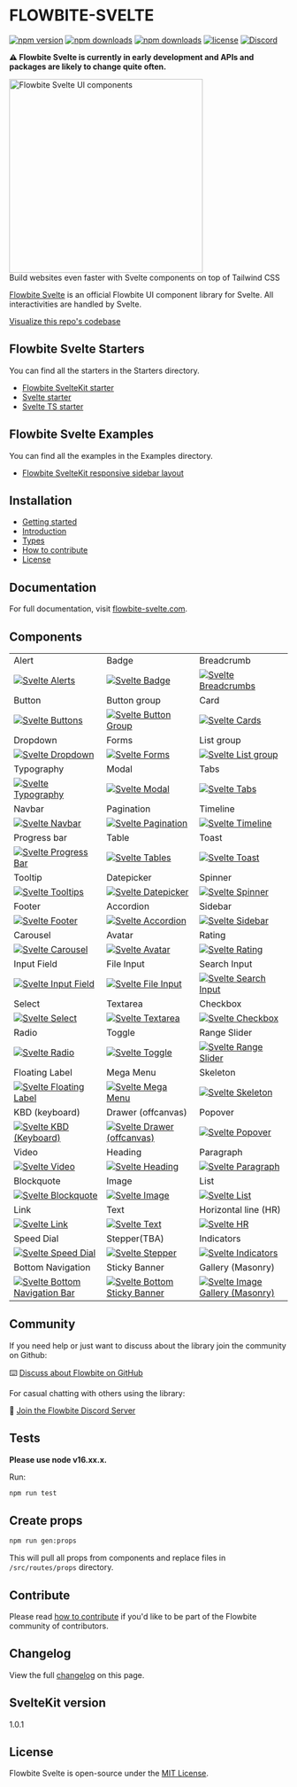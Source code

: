 # FLOWBITE-SVELTE

[![npm version](https://badgen.net/npm/v/flowbite-svelte)](https://www.npmjs.com/package/flowbite-svelte) [![npm downloads](https://badgen.net/npm/dw/flowbite-svelte)](https://www.npmjs.com/package/flowbite-svelte) [![npm downloads](https://badgen.net/npm/dt/flowbite-svelte)](https://www.npmjs.com/package/flowbite-svelte) [![license](https://badgen.net/npm/license/flowbite-svelte)](https://github.com/themesberg/flowbite-svelte/blob/main/LICENSE) [![Discord](https://img.shields.io/discord/902911619032576090?color=%237289da&label=Discord)](https://discord.com/invite/4eeurUVvTy)

**⚠️ Flowbite Svelte is currently in early development and APIs and packages are likely to change quite often.**

<p>
    <a href="https://flowbite-svelte.com" >
      <img alt="Flowbite Svelte UI components" width="350" src="https://raw.githubusercontent.com/themesberg/flowbite-svelte/main/static/images/flowbite-svelte.png">
    </a><br>
    Build websites even faster with Svelte components on top of Tailwind CSS
</p>

[Flowbite Svelte](https://flowbite-svelte.com/) is an official Flowbite UI component library for Svelte. All interactivities are handled by Svelte.

[Visualize this repo's codebase](https://mango-dune-07a8b7110.1.azurestaticapps.net/?repo=themesberg%2Fflowbite-svelte)

## Flowbite Svelte Starters

You can find all the starters in the Starters directory.

- [Flowbite SvelteKit starter](https://github.com/shinokada/flowbite-svelte-starter)
- [Svelte starter](https://github.com/shinokada/svelte-starter)
- [Svelte TS starter](https://github.com/shinokada/svelte-ts-starter)

## Flowbite Svelte Examples

You can find all the examples in the Examples directory.

- [Flowbite SvelteKit responsive sidebar layout](https://github.com/shinokada/flowbite-sveltekit-responsive-sidebar-layout)

## Installation

- [Getting started](https://flowbite-svelte.com/docs/pages/quickstart)
- [Introduction](https://flowbite-svelte.com/docs/pages/introduction)
- [Types](https://flowbite-svelte.com/docs/pages/typescript)
- [How to contribute](https://flowbite-svelte.com/docs/pages/how-to-contribute)
- [License](https://flowbite-svelte.com/docs/pages/license)

## Documentation

For full documentation, visit [flowbite-svelte.com](https://flowbite-svelte.com/).

## Components

<table>
  <tr>
    <td width="33.3333%">Alert</td>
    <td width="33.3333%">Badge</td>
    <td width="33.3333%">Breadcrumb</td>
  </tr>
  <tr>
    <td width="33.3333%">
        <a href="https://flowbite-svelte.com/docs/components/alert">
            <img alt="Svelte Alerts" src="https://flowbite.s3.amazonaws.com/github/svelte/alerts.jpg">
        </a>
    </td>
    <td width="33.3333%">
        <a href="https://flowbite-svelte.com/docs/components/badge">
            <img alt="Svelte Badge" src="https://flowbite.s3.amazonaws.com/github/svelte/badge.jpg">
        </a>
    </td>
    <td width="33.3333%">
        <a href="https://flowbite-svelte.com/docs/components/breadcrumb">
            <img alt="Svelte Breadcrumbs" src="https://flowbite.s3.amazonaws.com/github/svelte/breadcrumbs.jpg">
        </a>
    </td>
  </tr>
  <tr>
    <td width="33.3333%">Button</td>
    <td width="33.3333%">Button group</td>
    <td width="33.3333%">Card</td>
  </tr>
  <tr>
    <td width="33.3333%">
        <a href="https://flowbite-svelte.com/docs/components/button">
            <img alt="Svelte Buttons" src="https://flowbite.s3.amazonaws.com/github/svelte/buttons.jpg">
        </a>
    </td>
    <td width="33.3333%">
        <a href="https://flowbite-svelte.com/docs/components/button-group">
            <img alt="Svelte Button Group" src="https://flowbite.s3.amazonaws.com/github/svelte/button-group.jpg">
        </a>
    </td>
    <td width="33.3333%">
        <a href="https://flowbite-svelte.com/docs/components/card">
            <img alt="Svelte Cards" src="https://flowbite.s3.amazonaws.com/github/svelte/cards.jpg">
        </a>
    </td>
  </tr>
  <tr>
    <td width="33.3333%">Dropdown</td>
    <td width="33.3333%">Forms</td>
    <td width="33.3333%">List group</td>
  </tr>
  <tr>
    <td width="33.3333%">
        <a href="https://flowbite-svelte.com/docs/components/dropdown">
            <img alt="Svelte Dropdown" src="https://flowbite.s3.amazonaws.com/github/svelte/dropdown.jpg">
        </a>
    </td>
    <td width="33.3333%">
        <a href="https://flowbite-svelte.com/docs/components/forms">
            <img alt="Svelte Forms" src="https://flowbite.s3.amazonaws.com/github/svelte/forms.jpg">
        </a>
    </td>
    <td width="33.3333%">
        <a href="https://flowbite-svelte.com/docs/components/list-group">
            <img alt="Svelte List group" src="https://flowbite.s3.amazonaws.com/github/svelte/list-group.jpg">
        </a>
    </td>
  </tr>
  <tr>
    <td width="33.3333%">Typography</td>
    <td width="33.3333%">Modal</td>
    <td width="33.3333%">Tabs</td>
  </tr>
  <tr>
    <td width="33.3333%">
        <a href="https://flowbite-svelte.com/docs/components/typography">
            <img alt="Svelte Typography" src="https://flowbite.s3.amazonaws.com/github/svelte/typography.jpg">
        </a>
    </td>
    <td width="33.3333%">
        <a href="https://flowbite-svelte.com/docs/components/modal">
            <img alt="Svelte Modal" src="https://flowbite.s3.amazonaws.com/github/svelte/modal.jpg">
        </a>
    </td>
    <td width="33.3333%">
        <a href="https://flowbite-svelte.com/docs/components/tabs">
            <img alt="Svelte Tabs" src="https://flowbite.s3.amazonaws.com/github/svelte/tabs.jpg">
        </a>
    </td>
  </tr>
  <tr>
    <td width="33.3333%">Navbar</td>
    <td width="33.3333%">Pagination</td>
    <td width="33.3333%">Timeline</td>
  </tr>
  <tr>
    <td width="33.3333%">
        <a href="https://flowbite-svelte.com/docs/components/navbar">
            <img alt="Svelte Navbar" src="https://flowbite.s3.amazonaws.com/github/svelte/navbar.jpg">
        </a>
    </td>
    <td width="33.3333%">
        <a href="https://flowbite-svelte.com/docs/components/pagination">
            <img alt="Svelte Pagination" src="https://flowbite.s3.amazonaws.com/github/svelte/pagination.jpg">
        </a>
    </td>
    <td width="33.3333%">
        <a href="https://flowbite-svelte.com/docs/components/timeline">
            <img alt="Svelte Timeline" src="https://flowbite.s3.amazonaws.com/github/svelte/timeline.jpg">
        </a>
    </td>
  </tr>
  <tr>
    <td width="33.3333%">Progress bar</td>
    <td width="33.3333%">Table</td>
    <td width="33.3333%">Toast</td>
  </tr>
  <tr>
    <td width="33.3333%">
        <a href="https://flowbite-svelte.com/docs/components/progress">
            <img alt="Svelte Progress Bar" src="https://flowbite.s3.amazonaws.com/github/svelte/progress.jpg">
        </a>
    </td>
    <td width="33.3333%">
        <a href="https://flowbite-svelte.com/docs/components/table">
            <img alt="Svelte Tables" src="https://flowbite.s3.amazonaws.com/github/svelte/table.jpg">
        </a>
    </td>
    <td width="33.3333%">
        <a href="https://flowbite-svelte.com/docs/components/toast">
            <img alt="Svelte Toast" src="https://flowbite.s3.amazonaws.com/github/svelte/toast.jpg">
        </a>
    </td>
  </tr>
  <tr>
    <td width="33.3333%">Tooltip</td>
    <td width="33.3333%">Datepicker</td>
    <td width="33.3333%">Spinner</td>
  </tr>
  <tr>
    <td width="33.3333%">
        <a href="https://flowbite-svelte.com/docs/components/tooltip">
            <img alt="Svelte Tooltips" src="https://flowbite.s3.amazonaws.com/github/svelte/tooltips.jpg">
        </a>
    </td>
    <td width="33.3333%">
        <a href="https://flowbite-svelte.com/docs/experimental/datepicker">
            <img alt="Svelte Datepicker" src="https://flowbite.s3.amazonaws.com/github/svelte/datepicker.jpg">
        </a>
    </td>
    <td width="33.3333%">
        <a href="https://flowbite-svelte.com/docs/components/spinner">
            <img alt="Svelte Spinner" src="https://flowbite.s3.amazonaws.com/github/svelte/spinner.jpg">
        </a>
    </td>
  </tr>
  <tr>
    <td width="33.3333%">Footer</td>
    <td width="33.3333%">Accordion</td>
    <td width="33.3333%">Sidebar</td>
  </tr>
  <tr>
    <td width="33.3333%">
        <a href="https://flowbite-svelte.com/docs/components/footer">
            <img alt="Svelte Footer" src="https://flowbite.s3.amazonaws.com/github/svelte/footer.jpg">
        </a>
    </td>
    <td width="33.3333%">
        <a href="https://flowbite-svelte.com/docs/components/accordion">
            <img alt="Svelte Accordion" src="https://flowbite.s3.amazonaws.com/github/svelte/accordion.jpg">
        </a>
    </td>
    <td width="33.3333%">
        <a href="https://flowbite-svelte.com/docs/components/sidebar">
            <img alt="Svelte Sidebar" src="https://flowbite.s3.amazonaws.com/github/svelte/sidebar.jpg">
        </a>
    </td>
  </tr>
  <tr>
    <td width="33.3333%">Carousel</td>
    <td width="33.3333%">Avatar</td>
    <td width="33.3333%">Rating</td>
  </tr>
  <tr>
    <td width="33.3333%">
        <a href="https://flowbite-svelte.com/docs/components/carousel">
            <img alt="Svelte Carousel" src="https://flowbite.s3.amazonaws.com/github/svelte/carousel.jpg">
        </a>
    </td>
    <td width="33.3333%">
        <a href="https://flowbite-svelte.com/docs/components/avatar">
            <img alt="Svelte Avatar" src="https://flowbite.s3.amazonaws.com/github/svelte/avatar.jpg">
        </a>
    </td>
    <td width="33.3333%">
        <a href="https://flowbite-svelte.com/docs/components/rating">
            <img alt="Svelte Rating" src="https://flowbite.s3.amazonaws.com/github/svelte/rating.jpg">
        </a>
    </td>
  </tr>
  <tr>
    <td width="33.3333%">Input Field</td>
    <td width="33.3333%">File Input</td>
    <td width="33.3333%">Search Input</td>
  </tr>
  <tr>
    <td width="33.3333%">
        <a href="https://flowbite-svelte.com/docs/forms/input-field">
            <img alt="Svelte Input Field" src="https://flowbite.s3.amazonaws.com/github/svelte/input-field.jpg">
        </a>
    </td>
    <td width="33.3333%">
        <a href="https://flowbite-svelte.com/docs/forms/file-input">
            <img alt="Svelte File Input" src="https://flowbite.s3.amazonaws.com/github/svelte/file-input.jpg">
        </a>
    </td>
    <td width="33.3333%">
        <a href="https://flowbite-svelte.com/docs/forms/search-input">
            <img alt="Svelte Search Input" src="https://flowbite.s3.amazonaws.com/github/svelte/search-input.jpg">
        </a>
    </td>
  </tr>
  <tr>
    <td width="33.3333%">Select</td>
    <td width="33.3333%">Textarea</td>
    <td width="33.3333%">Checkbox</td>
  </tr>
  <tr>
    <td width="33.3333%">
        <a href="https://flowbite-svelte.com/docs/forms/select">
            <img alt="Svelte Select" src="https://flowbite.s3.amazonaws.com/github/svelte/select.jpg">
        </a>
    </td>
    <td width="33.3333%">
        <a href="https://flowbite-svelte.com/docs/forms/textarea">
            <img alt="Svelte Textarea" src="https://flowbite.s3.amazonaws.com/github/svelte/textarea.jpg">
        </a>
    </td>
    <td width="33.3333%">
        <a href="https://flowbite-svelte.com/docs/forms/checkbox">
            <img alt="Svelte Checkbox" src="https://flowbite.s3.amazonaws.com/github/svelte/checkbox.jpg">
        </a>
    </td>
  </tr>
  <tr>
    <td width="33.3333%">Radio</td>
    <td width="33.3333%">Toggle</td>
    <td width="33.3333%">Range Slider</td>
  </tr>
  <tr>
    <td width="33.3333%">
        <a href="https://flowbite-svelte.com/docs/forms/radio">
            <img alt="Svelte Radio" src="https://flowbite.s3.amazonaws.com/github/svelte/radio.jpg">
        </a>
    </td>
    <td width="33.3333%">
        <a href="https://flowbite-svelte.com/docs/forms/toggle">
            <img alt="Svelte Toggle" src="https://flowbite.s3.amazonaws.com/github/svelte/toggle.jpg">
        </a>
    </td>
    <td width="33.3333%">
        <a href="https://flowbite-svelte.com/docs/forms/range">
            <img alt="Svelte Range Slider" src="https://flowbite.s3.amazonaws.com/github/svelte/range-slider.jpg">
        </a>
    </td>
  </tr>
  <tr>
    <td width="33.3333%">Floating Label</td>
    <td width="33.3333%">Mega Menu</td>
    <td width="33.3333%">Skeleton</td>
  </tr>
  <tr>
    <td width="33.3333%">
        <a href="https://flowbite-svelte.com/docs/forms/floating-label">
            <img alt="Svelte Floating Label" src="https://flowbite.s3.amazonaws.com/github/svelte/floating-label.jpg">
        </a>
    </td>
    <td width="33.3333%">
        <a href="https://flowbite-svelte.com/docs/components/mega-menu">
            <img alt="Svelte Mega Menu" src="https://flowbite.s3.amazonaws.com/github/svelte/mega-menu.jpg">
        </a>
    </td>
    <td width="33.3333%">
        <a href="https://flowbite-svelte.com/docs/components/skeleton">
            <img alt="Svelte Skeleton" src="https://flowbite.s3.amazonaws.com/github/svelte/skeleton.jpg">
        </a>
    </td>
  </tr>
  <tr>
    <td width="33.3333%">KBD (keyboard)</td>
    <td width="33.3333%">Drawer (offcanvas)</td>
    <td width="33.3333%">Popover</td>
  </tr>
  <tr>
    <td width="33.3333%">
        <a href="https://flowbite-svelte.com/docs/components/kbd">
            <img alt="Svelte KBD (Keyboard)" src="https://flowbite.s3.amazonaws.com/github/svelte/kbd.jpg">
        </a>
    </td>
    <td width="33.3333%">
        <a href="https://flowbite-svelte.com/docs/components/drawer">
            <img alt="Svelte Drawer (offcanvas)" src="https://flowbite.s3.amazonaws.com/github/svelte/drawer.jpg">
        </a>
    </td>
    <td width="33.3333%">
        <a href="https://flowbite-svelte.com/docs/components/popover">
            <img alt="Svelte Popover" src="https://flowbite.s3.amazonaws.com/github/svelte/popover.jpg">
        </a>
    </td>
  </tr>
  <tr>
    <td width="33.3333%">Video</td>
    <td width="33.3333%">Heading</td>
    <td width="33.3333%">Paragraph</td>
  </tr>
  <tr>
    <td width="33.3333%">
        <a href="https://flowbite-svelte.com/docs/components/video">
            <img alt="Svelte Video" src="https://flowbite.s3.amazonaws.com/github/svelte/video.jpg">
        </a>
    </td>
    <td width="33.3333%">
        <a href="https://flowbite-svelte.com/typography/heading">
            <img alt="Svelte Heading" src="https://flowbite.s3.amazonaws.com/github/svelte/heading.jpg">
        </a>
    </td>
    <td width="33.3333%">
        <a href="https://flowbite-svelte.com/typography/paragraph">
            <img alt="Svelte Paragraph" src="https://flowbite.s3.amazonaws.com/github/svelte/paragraph.jpg">
        </a>
    </td>
  </tr>
  <tr>
    <td width="33.3333%">Blockquote</td>
    <td width="33.3333%">Image</td>
    <td width="33.3333%">List</td>
  </tr>
  <tr>
    <td width="33.3333%">
        <a href="https://flowbite-svelte.com/typography/blockquote">
            <img alt="Svelte Blockquote" src="https://flowbite.s3.amazonaws.com/github/svelte/blockquote.jpg">
        </a>
    </td>
    <td width="33.3333%">
        <a href="https://flowbite-svelte.com/typography/image">
            <img alt="Svelte Image" src="https://flowbite.s3.amazonaws.com/github/svelte/image.jpg">
        </a>
    </td>
    <td width="33.3333%">
        <a href="https://flowbite-svelte.com/typography/list">
            <img alt="Svelte List" src="https://flowbite.s3.amazonaws.com/github/svelte/list.jpg">
        </a>
    </td>
  </tr>
  <tr>
    <td width="33.3333%">Link</td>
    <td width="33.3333%">Text</td>
    <td width="33.3333%">Horizontal line (HR)</td>
  </tr>
  <tr>
    <td width="33.3333%">
        <a href="https://flowbite-svelte.com/typography/link">
            <img alt="Svelte Link" src="https://flowbite.s3.amazonaws.com/github/svelte/link.jpg">
        </a>
    </td>
    <td width="33.3333%">
        <a href="https://flowbite-svelte.com/typography/text">
            <img alt="Svelte Text" src="https://flowbite.s3.amazonaws.com/github/svelte/text.jpg">
        </a>
    </td>
    <td width="33.3333%">
        <a href="https://flowbite-svelte.com/typography/hr">
            <img alt="Svelte HR" src="https://flowbite.s3.amazonaws.com/github/svelte/hr.jpg">
        </a>
    </td>
  </tr>
  <tr>
    <td width="33.3333%">Speed Dial</td>
    <td width="33.3333%">Stepper(TBA)</td>
    <td width="33.3333%">Indicators</td>
  </tr>
  <tr>
    <td width="33.3333%">
        <a href="https://flowbite-svelte.com/docs/components/speed-dial">
            <img alt="Svelte Speed Dial" src="https://flowbite.s3.amazonaws.com/github/svelte/dial.jpg">
        </a>
    </td>
    <td width="33.3333%">
        <a href="https://flowbite-svelte.com">
            <img alt="Svelte Stepper" src="https://flowbite.s3.amazonaws.com/github/svelte/stepper.jpg">
        </a>
    </td>
    <td width="33.3333%">
        <a href="https://flowbite-svelte.com/docs/components/indicators">
            <img alt="Svelte Indicators" src="https://flowbite.s3.amazonaws.com/github/svelte/indicators.jpg">
        </a>
    </td>
  </tr>
  <tr>
    <td width="33.3333%">Bottom Navigation</td>
    <td width="33.3333%">Sticky Banner</td>
    <td width="33.3333%">Gallery (Masonry)</td>
  </tr>
  <tr>
    <td width="33.3333%">
        <a href="https://flowbite-svelte.com/docs/components/bottom-navigation">
            <img alt="Svelte Bottom Navigation Bar" src="https://flowbite.s3.amazonaws.com/github/svelte/bottom-bar.jpg">
        </a>
    </td>
    <td width="33.3333%">
        <a href="https://flowbite-svelte.com/docs/components/banner">
            <img alt="Svelte Bottom Sticky Banner" src="https://flowbite.s3.amazonaws.com/github/svelte/banner.jpg">
        </a>
    </td>
    <td width="33.3333%">
        <a href="https://flowbite-svelte.com/docs/components/gallery">
            <img alt="Svelte Image Gallery (Masonry)" src="https://flowbite.s3.amazonaws.com/github/svelte/gallery.jpg">
        </a>
    </td>
  </tr>
</table>

## Community

If you need help or just want to discuss about the library join the community on Github:

⌨️ [Discuss about Flowbite on GitHub](https://github.com/themesberg/flowbite-svelte/discussions)

For casual chatting with others using the library:

💬 [Join the Flowbite Discord Server](https://discord.gg/4eeurUVvTy)

## Tests

**Please use node v16.xx.x.**

Run:

```sh
npm run test
```

## Create props

```sh
npm run gen:props
```

This will pull all props from components and replace files in `/src/routes/props` directory.

## Contribute

Please read [how to contribute](https://github.com/themesberg/flowbite-svelte/blob/main/CONTRIBUTING.md) if you'd like to be part of the Flowbite community of contributors.

## Changelog

View the full [changelog](https://github.com/themesberg/flowbite-svelte/blob/main/CHANGELOG.md) on this page.

## SvelteKit version

1.0.1

## License

Flowbite Svelte is open-source under the [MIT License](https://flowbite-svelte.com/docs/pages/license).
